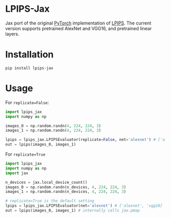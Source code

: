 # LPIPS-Jax
Jax port of the original [PyTorch](https://github.com/richzhang/PerceptualSimilarity) implementation of [LPIPS](https://richzhang.github.io/PerceptualSimilarity/). The current version supports pretrained AlexNet and VGG16, and pretrained linear layers.

# Installation
`pip install lpips-jax`

# Usage
For `replicate=False`:
```python
import lpips_jax
import numpy as np

images_0 = np.random.randn(4, 224, 224, 3)
images_1 = np.random.randn(4, 224, 224, 3)

lpips = lpips_jax.LPIPSEvaluator(replicate=False, net='alexnet') # ['alexnet', 'vgg16']
out = lpips(images_0, images_1)
```

For `replicate=True`
```python
import lpips_jax
import numpy as np
import jax

n_devices = jax.local_device_count()
images_0 = np.random.randn(n_devices, 4, 224, 224, 3)
images_1 = np.random.randn(n_devices, 4, 224, 224, 3)

# replicate=True is the default setting
lpips = lpips_jax.LPIPSEvaluator(net='alexnet') # ['alexnet', 'vgg16]
out = lpips(images_0, images_1) # internally calls jax.pmap
```
